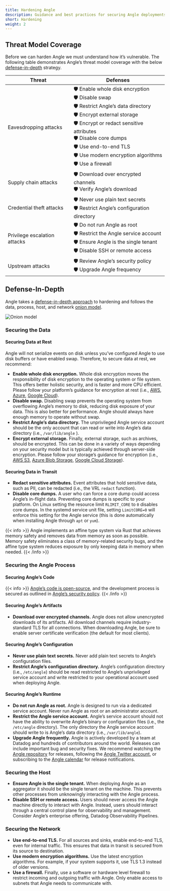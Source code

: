 ```yaml
---
title: Hardening Angle
description: Guidance and best practices for securing Angle deployments.
short: Hardening
weight: 2
---
```


## Threat Model Coverage

Before we can harden Angle we must understand how it’s vulnerable. The following table demonstrates Angle’s threat model coverage with the below [defense-in-depth](https://en.wikipedia.org/wiki/Information_security#Defense_in_depth) strategy.

| Threat | Defenses |
| --- | --- |
| Eavesdropping attacks | 🛡️ Enable whole disk encryption<br />🛡️ Disable swap<br />🛡️ Restrict Angle’s data directory<br />🛡️ Encrypt external storage<br />🛡️ Encrypt or redact sensitive attributes<br />🛡️ Disable core dumps<br />🛡️ Use end-to-end TLS<br />🛡️ Use modern encryption algorithms<br />🛡️ Use a firewall |
| Supply chain attacks | 🛡️ Download over encrypted channels<br />🛡️ Verify Angle’s download |
| Credential theft attacks | 🛡️ Never use plain text secrets<br />🛡️ Restrict Angle’s configuration directory |
| Privilege escalation attacks | 🛡️ Do not run Angle as root<br />🛡️ Restrict the Angle service account<br />🛡️ Ensure Angle is the single tenant<br />🛡️ Disable SSH or remote access |
| Upstream attacks | 🛡️ Review Angle’s security policy<br />🛡️ Upgrade Angle frequency |

## Defense-In-Depth

Angle takes a [defense-in-depth approach](https://en.wikipedia.org/wiki/Information_security#Defense_in_depth) to hardening and follows the data, process, host, and network [onion model](https://en.wikipedia.org/wiki/Onion_model).

![Onion model](/img/going-to-prod/onion-model.png)

### Securing the Data

#### Securing Data at Rest

Angle will not serialize events on disk unless you’ve configured Angle to use disk buffers or have enabled swap. Therefore, to secure data at rest, we recommend:

- **Enable whole disk encryption.** Whole disk encryption moves the responsibility of disk encryption to the operating system or file system. This offers better holistic security, and is faster and more CPU efficient. Please follow your platform’s guidance for encryption at rest (i.e., [AWS](https://docs.aws.amazon.com/whitepapers/latest/efs-encrypted-file-systems/encryption-of-data-at-rest.html), [Azure](https://docs.microsoft.com/en-us/azure/security/fundamentals/encryption-atrest), [Google Cloud](https://cloud.google.com/security/encryption/default-encryption)).
- **Disable swap.** Disabling swap prevents the operating system from overflowing Angle’s memory to disk, reducing disk exposure of your data. This is also better for performance. Angle should always have enough memory to operate without swap.
- **Restrict Angle’s data directory.** The unprivileged Angle service account should be the only account that can read or write into Angle’s data directory (i.e., `/var/lib/angle` ).
- **Encrypt external storage.** Finally, external storage, such as archives, should be encrypted. This can be done in a variety of ways depending on your security model but is typically achieved through server-side encryption. Please follow your storage’s guidance for encryption (i.e., [AWS S3](https://docs.aws.amazon.com/AmazonS3/latest/userguide/bucket-encryption.html), [Azure Blob Storage](https://docs.microsoft.com/en-us/azure/storage/common/storage-service-encryption), [Google Cloud Storage](https://cloud.google.com/storage/docs/encryption)).

#### Securing Data in Transit

- **Redact sensitive attributes.** Event attributes that hold sensitive data, such as PII, can be redacted (i.e., the VRL `redact` function).
- **Disable core dumps.** A user who can force a core dump could access Angle’s in-flight data. Preventing core dumps is specific to your platform. On Linux setting the resource limit `RLIMIT_CORE` to `0` disables core dumps. In the systemd service unit file, setting `LimitCORE=0` will enforce this setting for the Angle service (this is done automatically when installing Angle through `apt` or `yum`).

{{< info >}}
Angle implements an affine type system via Rust that achieves memory safety and removes data from memory as soon as possible. Memory safety eliminates a class of memory-related security bugs, and the affine type system reduces exposure by only keeping data in memory when needed.
{{< /info >}}

### Securing the Angle Process

#### Securing Angle’s Code

{{< info >}}
[Angle’s code is open-source](https://github.com/khulnasoft/angle), and the development process is secured as outlined in [Angle’s security policy](https://github.com/khulnasoft/angle/blob/master/SECURITY.md).
{{< /info >}}

#### Securing Angle’s Artifacts

- **Download over encrypted channels.** Angle does not allow unencrypted downloads of its artifacts. All download channels require industry-standard TLS for all connections. When downloading Angle, be sure to enable server certificate verification (the default for most clients).

#### Securing Angle’s Configuration

- **Never use plain text secrets.** Never add plain text secrets to Angle’s configuration files.
- **Restrict Angle’s configuration directory.** Angle’s configuration directory (i.e., `/etc/angle`) should be read restricted to Angle’s unprivileged service account and write restricted to your operational account used when deploying Angle.

#### Securing Angle’s Runtime

- **Do not run Angle as root.** Angle is designed to run via a dedicated service account. Never run Angle as root or an administrator account.
- **Restrict the Angle service account.** Angle’s service account should not have the ability to overwrite Angle’s binary or configuration files (i.e., the `/etc/angle` directory). The only directory the Angle service account should write to is Angle’s data directory (i.e., `/var/lib/angle`).
- **Upgrade Angle frequently.** Angle is actively developed by a team at Datadog and hundreds of contributors around the world. Releases can include important bug and security fixes. We recommend watching the [Angle repository](https://github.com/khulnasoft/angle) for releases, following the [Angle Twitter account](https://twitter.com/khulnasoft), or subscribing to the [Angle calendar](https://calendar.angle.khulnasoft.com) for release notifications.

### Securing the Host

- **Ensure Angle is the single tenant.** When deploying Angle as an aggregator it should be the single tenant on the machine. This prevents other processes from unknowingly interacting with the Angle process.
- **Disable SSH or remote access.** Users should never access the Angle machine directly to interact with Angle. Instead, users should interact through a central control plane for observability and management. Consider Angle’s enterprise offering, Datadog Observability Pipelines.

### Securing the Network

- **Use end-to-end TLS.** For all sources and sinks, enable end-to-end TLS, even for internal traffic. This ensures that data in transit is secured from its source to destination.
- **Use modern encryption algorithms.** Use the latest encryption algorithms. For example, if your system supports it, use TLS 1.3 instead of older versions.
- **Use a firewall.** Finally, use a software or hardware level firewall to restrict incoming and outgoing traffic with Angle. Only enable access to subnets that Angle needs to communicate with.
